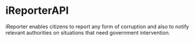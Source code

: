 # iReporterAPI
iReporter enables citizens to report any form of corruption and also to notify relevant authorities on situations that need government intervention.
